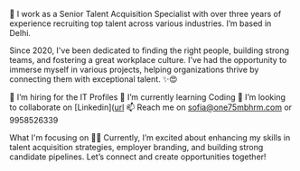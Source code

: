 👋 I work as a Senior Talent Acquisition Specialist with over three years of experience recruiting top talent across various industries. I’m based in Delhi.

Since 2020, I've been dedicated to finding the right people, building strong teams, and fostering a great workplace culture. I’ve had the opportunity to immerse myself in various projects, helping organizations thrive by connecting them with exceptional talent. ✨😍

👀 I’m hiring for the IT Profiles
🌱 I’m currently learning Coding
💞️ I’m looking to collaborate on [Linkedin]([url](https://www.linkedin.com/in/sofia-khan-11812024b/)
📫 Reach me on sofia@one75mbhrm.com or 9958526339


What I'm focusing on 👨‍💻
Currently, I’m excited about enhancing my skills in talent acquisition strategies, employer branding, and building strong candidate pipelines. Let’s connect and create opportunities together!
<!---
one75mbhrm/one75mbhrm is a ✨ special ✨ repository because its `README.md` (this file) appears on your GitHub profile.
You can click the Preview link to take a look at your changes.
--->
